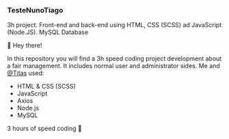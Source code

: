 ### TesteNunoTiago ###
3h project. Front-end and back-end using HTML, CSS (SCSS) ad JavaScript (Node.JS). MySQL Database

🦉 Hey there!

In this repository you will find a 3h speed coding project development about a fair management. It includes normal user and administrator sides.
Me and [@Titas](https://github.com/Titasdp) used:

* HTML & CSS (SCSS)
* JavaScript
* Axios
* Node.js
* MySQL

3 hours of speed coding 🐍
